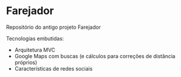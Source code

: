 # Farejador

Repositório do antigo projeto Farejador<br>

Tecnologias embutidas: 
- Arquitetura MVC
- Google Maps com buscas (e cálculos para correções de distância próprios)
- Características de redes sociais
